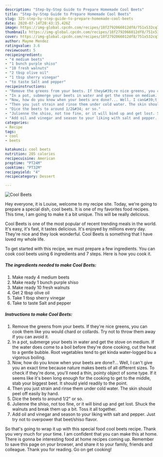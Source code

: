 ```yaml
---
description: "Step-by-Step Guide to Prepare Homemade Cool Beets"
title: "Step-by-Step Guide to Prepare Homemade Cool Beets"
slug: 325-step-by-step-guide-to-prepare-homemade-cool-beets
date: 2020-07-14T20:43:15.426Z
image: https://img-global.cpcdn.com/recipes/18f2792066012df8/751x532cq70/cool-beets-recipe-main-photo.jpg
thumbnail: https://img-global.cpcdn.com/recipes/18f2792066012df8/751x532cq70/cool-beets-recipe-main-photo.jpg
cover: https://img-global.cpcdn.com/recipes/18f2792066012df8/751x532cq70/cool-beets-recipe-main-photo.jpg
author: Mayme Mendez
ratingvalue: 3.6
reviewcount: 5
recipeingredient:
- "4 medium beets"
- "1 bunch purple shiso"
- "10 fresh walnuts"
- "2 tbsp olive oil"
- "1 tbsp sherry vinegar"
- "to taste Salt and pepper"
recipeinstructions:
- "Remove the greens from your beets. If they&#39;re nice greens, you can cook them like you would chard or collards. Try not to throw them away if you can avoid it."
- "In a pot, submerge your beets in water and get the stove on medium. If the water does come to a boil before they&#39;re done cooking, cut the heat to a gentle bubble. Root vegetables tend to get kinda water-logged bu a vigorous boiling."
- "Now, how do you know when your beets are done?... Well, I can&#39;t give you an exact time because nature makes beets of all different sizes. To check if they&#39;re done, you&#39;ll need a thin, pointy object of some type. If it seems like it&#39;s been long enough for the cooking to get to the middle, stab your biggest beet. It should yield readily to the point."
- "Then you just strain and rinse them under cold water. The skin should peel off easily by hand."
- "Dice the beets to around 1/2&#34; or so."
- "Julienne the shiso, not too fine, or it will bind up and get lost. Shuck the walnuts and break them up a bit. Toss it all together."
- "Add oil and vinegar and season to your liking with salt and pepper. Just try not to overpower that beet/shiso flavor."
categories:
- Recipe
tags:
- cool
- beets

katakunci: cool beets 
nutrition: 205 calories
recipecuisine: American
preptime: "PT24M"
cooktime: "PT32M"
recipeyield: "4"
recipecategory: Dessert

---
```



![Cool Beets](https://img-global.cpcdn.com/recipes/18f2792066012df8/751x532cq70/cool-beets-recipe-main-photo.jpg)

Hey everyone, it is Louise, welcome to my recipe site. Today, we're going to prepare a special dish, cool beets. It is one of my favorites food recipes. This time, I am going to make it a bit unique. This will be really delicious.

Cool Beets is one of the most popular of recent trending meals in the world. It's easy, it's fast, it tastes delicious. It's enjoyed by millions every day. They're nice and they look wonderful. Cool Beets is something that I have loved my whole life.




To get started with this recipe, we must prepare a few ingredients. You can cook cool beets using 6 ingredients and 7 steps. Here is how you cook it.

<!--inarticleads1-->

##### The ingredients needed to make Cool Beets:

1. Make ready 4 medium beets
1. Make ready 1 bunch purple shiso
1. Make ready 10 fresh walnuts
1. Get 2 tbsp olive oil
1. Take 1 tbsp sherry vinegar
1. Take to taste Salt and pepper




<!--inarticleads2-->

##### Instructions to make Cool Beets:

1. Remove the greens from your beets. If they&#39;re nice greens, you can cook them like you would chard or collards. Try not to throw them away if you can avoid it.
1. In a pot, submerge your beets in water and get the stove on medium. If the water does come to a boil before they&#39;re done cooking, cut the heat to a gentle bubble. Root vegetables tend to get kinda water-logged bu a vigorous boiling.
1. Now, how do you know when your beets are done?... Well, I can&#39;t give you an exact time because nature makes beets of all different sizes. To check if they&#39;re done, you&#39;ll need a thin, pointy object of some type. If it seems like it&#39;s been long enough for the cooking to get to the middle, stab your biggest beet. It should yield readily to the point.
1. Then you just strain and rinse them under cold water. The skin should peel off easily by hand.
1. Dice the beets to around 1/2&#34; or so.
1. Julienne the shiso, not too fine, or it will bind up and get lost. Shuck the walnuts and break them up a bit. Toss it all together.
1. Add oil and vinegar and season to your liking with salt and pepper. Just try not to overpower that beet/shiso flavor.




So that's going to wrap it up with this special food cool beets recipe. Thank you very much for your time. I am confident that you can make this at home. There is gonna be interesting food at home recipes coming up. Remember to save this page on your browser, and share it to your family, friends and colleague. Thank you for reading. Go on get cooking!
